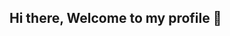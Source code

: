## Hi there, Welcome to my profile 👋

<!--
**I'm just a guy who likes to build discord bots for the funzies, if you have any idea about a discord bot contact me.
- 🔭 I’m currently working on all kind of discord bot you name it.
- 😄 Pronouns: he/him
- 📫 If you have any idea you can contact me on discord .rhinest0ne
![Sticker](https://cdn.discordapp.com/attachments/1317924214598275184/1375187876869968033/New_Project.png?ex=6830c703&is=682f7583&hm=8d7ba01b6e66082f0fa0d65e6feb97870abd85a7293243cb4bfb03b1e22296fc&)

-->
